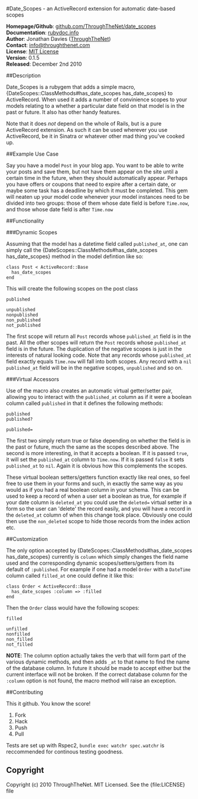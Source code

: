 #Date_Scopes - an ActiveRecord extension for automatic date-based scopes

**Homepage/Github**:  [github.com/ThroughTheNet/date_scopes](https://github.com/ThroughTheNet/date_scopes)  
**Documentation**:    [rubydoc.info](http://rubydoc.info/gems/date_scopes/0.1.5/frames)  
**Author**:           Jonathan Davies ([ThroughTheNet](http://throughthenet.com))  
**Contact**:          [info@throughthenet.com](mailto:info@throughthenet.com)  
**License**:          [MIT License](http://opensource.org/licenses/mit-license.php)  
**Version**:          0.1.5  
**Released**:         December 2nd 2010

##Description


Date\_Scopes is a rubygem that adds a simple macro, {DateScopes::ClassMethods#has\_date\_scopes has\_date\_scopes} to ActiveRecord. When used it adds a number of convinience scopes to your models relating to a whether a particular date field on that model is in the past or future. It also has other handy features.

Note that it does *not* depend on the whole of Rails, but is a pure ActiveRecord extension. As such it can be used wherever you use ActiveRecord, be it in Sinatra or whatever other mad thing you've cooked up.

##Example Use Case

Say you have a model `Post` in your blog app. You want to be able to write your posts and save them, but not have them appear on the site until a certain time in the future, when they should automatically appear.
Perhaps you have offers or coupons that need to expire after a certain date, or maybe some task has a deadline by which it must be completed.
This gem will neaten up your model code whenever your model instances need to be divided into two groups: those of them whose date field is before `Time.now`, and those whose date field is after `Time.now`

##Functionality

###Dynamic Scopes

Assuming that the model has a datetime field called `published_at`, one can simply call the {DateScopes::ClassMethods#has\_date\_scopes has\_date\_scopes} method in the model defintion like so:

    class Post < ActiveRecord::Base
      has_date_scopes
    end
    
This will create the following scopes on the post class

    published
    
    unpublished
    nonpublished
    non_published
    not_published
    
The first scope will return all `Post` records whose `published_at` field is in the past.
All the other scopes will return the `Post` records whose `published_at` field is in the future.
The duplication of the negative scopes is just in the interests of natural looking code.
Note that any records whose `published_at` field exactly equals `Time.now` will fall into both scopes.
Any record with a `nil` `published_at` field will be in the negative scopes, `unpublished` and so on.

###Virtual Accessors

Use of the macro also creates an automatic virtual getter/setter pair, allowing you to interact with the `published_at` column as if it were a boolean column called `published` in that it defines the following methods:

    published
    published?
    
    published=
    
The first two simply return true or false depending on whether the field is in the past or future, much the same as the scopes described above. The second is more interesting, in that it accepts a boolean.
If it is passed `true`, it will set the `published_at` column to `Time.now`. If it is passed `false` it sets `published_at` to `nil`. Again it is obvious how this complements the scopes.

These virtual boolean setters/getters function exactly like real ones, so feel free to use them in your forms and such, in exactly the same way as you would as if you had a real boolean column in your schema.
This can be used to keep a record of when a user set a boolean as true, for example if your date column is `deleted_at` you could use the `deleted=` virtual setter in a form so the user can 'delete' the record easily, and you will have a record in the `deleted_at` column of when this change took place.
Obviously one could then use the `non_deleted` scope to hide those records from the index action etc.

##Customization

The only option accepted by {DateScopes::ClassMethods#has_date_scopes has_date_scopes} currently is `column` which simply changes the field name used and the corresponding dynamic scopes/setters/getters from its default of `:published`.
For example if one had a model `Order` with a `DateTime` column called `filled_at` one could define it like this:

    class Order < ActiveRecord::Base
      has_date_scopes :column => :filled
    end
    
Then the `Order` class would have the following scopes:

    filled
    
    unfilled
    nonfilled
    non_filled
    not_filled
    
**NOTE**: The column option actually takes the verb that will form part of the various dynamic methods, and then adds `_at` to that name to find the name of the database column. In future it should be made to accept either but the current interface will not be broken. If the correct database column for the `:column` option is not found, the macro method will raise an exception.

##Contributing

This it github. You know the score!

1. Fork
2. Hack
3. Push
4. Pull

Tests are set up with Rspec2, `bundle exec watchr spec.watchr` is reccommended for continous testing goodness.

## Copyright
Copyright (c) 2010 ThroughTheNet. MIT Licensed. See the {file:LICENSE} file
